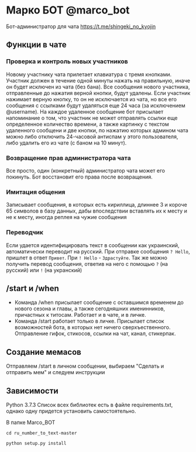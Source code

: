 # Марко БОТ  @marco_bot
Бот-администратор для чата https://t.me/shingeki_no_kyojin

## Функции в чате
### Проверка и контроль новых участников
Новому участнику чата прилетает клавиатура с тремя кнопками. Участник должен в течение одной минуты нажать на правильную, иначе он будет исключен из чата (без бана). Все сообщения нового участника, отправленные до нажатия верной кнопки, будут удалены. 
Если участник нажимает верную кнопку, то он не исключается из чата, но все его сообщения с ссылками будут удаляться еще 24 часа (за исключением @username). На каждое удаленное сообщение бот присылает напоминание о том, что участник не может отправлять ссылки еще определенное количество времени, а также картинку с текстом удаленного сообщени и две кнопки, по нажатию которых админом чата можно либо отключить 24-часовой антиспам у этого пользователя, либо удалить его из чате (с баном на 10 минут).
### Возвращение прав администратора чата
Все просто, один (конкретный) администратор чата может его покинуть. Бот восстановит его права после возвращения.
### Имитация общения 
Записывает сообщения, в которых есть кириллица, длиннее 3 и короче 65 символов в базу данных, дабы впоследствии вставлять их к месту и не к месту, иногда реплея на чужие сообщения
### Переводчик
Если удается идентифицировать текст в сообщении как украинский, автоматически переводит на русский. При отправке сообщения ```? Hello```, пришлет в ответ ```Привет```. При ```! Hello``` - ```Здрастуйте```. Так же можно получить перевод сообщения, ответив на него с помощью ```?``` (на русский) или ```!``` (на укранский)


## /start и /when
* Команда /when присылает сообщение с оставшимся временем до нового сезона и главы, а также сегодняшних именинников, причастных к титосам. Работает и в чате, и в личке.
* Команда /start работает только в личке. Присылает список возможностей бота, в которых нет ничего сверхъественного. Отправление гифок, стикосов, ссылки на чат, канал, стикерпак.
## Создание мемасов
Отправляем /start в личном сообщении, выбираем "Сделать и отправить мем" и следуем инструкции



## Зависимости
Python 3.7.3 
Список всех библиотек есть в файле requirements.txt, однако одну придется установить самостоятельно.

В папке Marco_BOT

```cd ru_number_to_text-master```

```python setup.py install```

